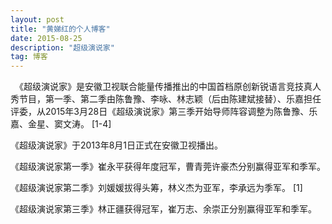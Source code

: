 ```yaml
---
layout: post
title: "黄娣红的个人博客"
date: 2015-08-25 
description: "超级演说家"
tag: 博客 
---   
```


　《超级演说家》是安徽卫视联合能量传播推出的中国首档原创新锐语言竞技真人秀节目，第一季、第二季由陈鲁豫、李咏、林志颖（后由陈建斌接替）、乐嘉担任评委，从2015年3月28日《超级演说家》第三季开始导师阵容调整为陈鲁豫、乐嘉、金星、窦文涛。 [1-4]  

《超级演说家》于2013年8月1日正式在安徽卫视播出。

《超级演说家第一季》崔永平获得年度冠军，曹青莞许豪杰分别赢得亚军和季军。

《超级演说家第二季》刘媛媛拔得头筹，林义杰为亚军，李承远为季军。 [1]  

《超级演说家第三季》林正疆获得冠军，崔万志、余崇正分别赢得亚军和季军。


